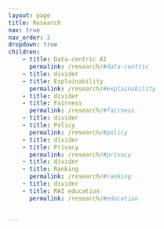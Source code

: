 ```yaml
---
layout: page
title: Research
nav: true
nav_order: 2
dropdown: true
children: 
    - title: Data-centric AI
      permalink: /research/#data-centric
    - title: divider
    - title: Explainability
      permalink: /research/#explainability
    - title: divider
    - title: Fairness
      permalink: /research/#fairness
    - title: divider
    - title: Policy
      permalink: /research/#policy
    - title: divider
    - title: Privacy
      permalink: /research/#privacy
    - title: divider
    - title: Ranking
      permalink: /research/#ranking
    - title: divider
    - title: RAI education
      permalink: /research/#education
   
  
---
```

